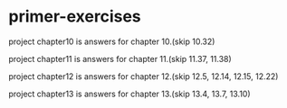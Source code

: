 # primer-exercises
project chapter10 is answers for chapter 10.(skip 10.32)

project chapter11 is answers for chapter 11.(skip 11.37, 11.38)

project chapter12 is answers for chapter 12.(skip 12.5, 12.14, 12.15, 12.22)

project chapter13 is answers for chapter 13.(skip 13.4, 13.7, 13.10)
